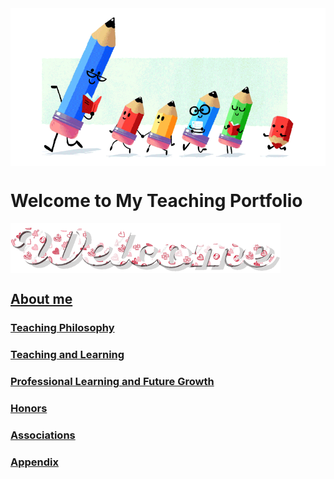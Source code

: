 <img src="teacher-gif.gif" align="center"/>

# Welcome to My Teaching Portfolio

<img src="welcome-19.gif" align="center"/>

## [About me](About.md)

### [Teaching Philosophy](#teaching-philosophy-1)

### [Teaching and Learning](#teaching-and-learning-1)

### [Professional Learning and Future Growth](#professional-learning-and-future-growth-1)
  
### [Honors](#honors-1)
  
### [Associations](#associations-1)

### [Appendix](#appendix-1)


